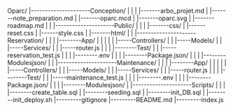 Oparc/
|---------------------Conception/
|                         |
|                         |-------arbo_projet.md
|                         |-------note_preparation.md
|                         |-------oparc.mcd
|                         |-------oparc.svg
|                         |-------roadmap.md
|
|
|---------------------Public/
|                         |
|                         |-------css/
|                                  |------reset.css
|                                  |------style.css
|                         |-------html/
|
|
|---------------------Reservation/
|                         |
|                         |--------App/
|                         |         |
|                         |         |-----Controllers/
|                         |         |-----Models/
|                         |         |-----Services/
|                         |         |-----router.js
|                         |
|                         |--------Test/
|                         |         |-----reservation_test.js
|                         |
|                         |--------.env
|                         |
|                         |--------Package.json/
|                         |
|                         |--------Modulesjson/
|
|
|---------------------Maintenance/
|                         |
|                         |--------App/
|                         |         |
|                         |         |-----Controllers/
|                         |         |-----Models/
|                         |         |-----Services/
|                         |         |-----router.js
|                         |
|                         |--------Test/
|                         |         |-----maintenance_test.js
|                         |
|                         |--------.env
|                         |
|                         |--------Package.json/
|                         |
|                         |--------Modulesjson/
|
|---------------------Scripts/
|                         |
|                         |--------create_table.sql
|                         |--------seeding.sql
|                         |--------init_DB.sql
|                         |--------init_deploy.sh
|---------gitignore
|---------README.md
|---------index.js